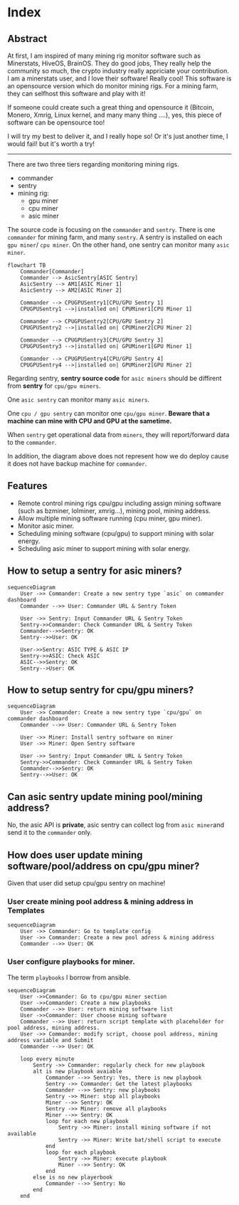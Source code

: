 # Index

## Abstract
At first, I am inspired of many mining rig monitor software such as Minerstats, HiveOS, BrainOS. They do good jobs, They really help the community so much, the crypto industry
really appriciate your contribution. I am a minerstats user, and I love their software! Really cool! This software is an opensource version which do monitor mining rigs.
For a mining farm, they can selfhost this software and play with it!

If someone could create such a great thing and opensource it (Bitcoin, Monero, Xmrig, Linux kernel, and many many thing ....), yes, this piece of software can be opensource too!

I will try my best to deliver it, and I really hope so! Or it's just another time, I would fail! but it's worth a try!

---
There are two three tiers regarding monitoring mining rigs.

- commander
- sentry
- mining rig:
    - gpu miner
    - cpu miner
    - asic miner

The source code is focusing on the `commander` and `sentry`.  There is one `commander` for mining farm, and many `sentry`. A sentry is installed on each `gpu miner`/ `cpu miner`. On the other hand, one sentry can monitor many `asic miner`.

```mermaid
flowchart TB
    Commander[Commander]
    Commander --> AsicSentry[ASIC Sentry]
    AsicSentry --> AM1[ASIC Miner 1]
    AsicSentry --> AM2[ASIC Miner 2]

    Commander --> CPUGPUSentry1[CPU/GPU Sentry 1]
    CPUGPUSentry1 -->|installed on| CPUMiner1[CPU Miner 1]

    Commander --> CPUGPUSentry2[CPU/GPU Sentry 2]
    CPUGPUSentry2 -->|installed on| CPUMiner2[CPU Miner 2]

    Commander --> CPUGPUSentry3[CPU/GPU Sentry 3]
    CPUGPUSentry3 -->|installed on| GPUMiner1[GPU Miner 1]

    Commander --> CPUGPUSentry4[CPU/GPU Sentry 4]
    CPUGPUSentry4 -->|installed on| GPUMiner2[GPU Miner 2]

```

Regarding sentry, **sentry source code** for `asic miners` should be diffirent from **sentry** for `cpu/gpu miners`.

One `asic sentry` can monitor many `asic miners`.

One `cpu / gpu sentry` can monitor one `cpu/gpu miner`. **Beware that a machine can mine with CPU and GPU at the sametime.**

When `sentry` get operational data from `miners`, they will report/forward data to the `commander`.

In addition, the diagram above does not represent how we do deploy cause it does not have backup machine for `commander`.

## Features
- Remote control mining rigs cpu/gpu including assign mining software (such as bzminer, lolminer, xmrig...), mining pool, mining address.
- Allow multiple mining software running (cpu miner, gpu miner).
- Monitor asic miner.
- Scheduling mining software (cpu/gpu) to support mining with solar energy.
- Scheduling  asic miner to support mining with solar energy.

## How to setup a sentry for asic miners?

```mermaid
sequenceDiagram
    User ->> Commander: Create a new sentry type `asic` on commander dashboard
    Commander -->> User: Commander URL & Sentry Token

    User ->> Sentry: Input Commander URL & Sentry Token
    Sentry->>Commander: Check Commander URL & Sentry Token
    Commander-->>Sentry: OK
    Sentry-->>User: OK

    User->>Sentry: ASIC TYPE & ASIC IP
    Sentry->>ASIC: Check ASIC
    ASIC-->>Sentry: OK
    Sentry-->User: OK

```

## How to setup sentry for cpu/gpu miners?

```mermaid
sequenceDiagram
    User ->> Commander: Create a new sentry type `cpu/gpu` on commander dashboard
    Commander -->> User: Commander URL & Sentry Token

    User ->> Miner: Install sentry software on miner
    User ->> Miner: Open Sentry software

    User ->> Sentry: Input Commander URL & Sentry Token
    Sentry->>Commander: Check Commander URL & Sentry Token
    Commander-->>Sentry: OK
    Sentry-->>User: OK
```

## Can asic sentry update mining pool/mining address?
No, the asic API is **private**, asic sentry can collect log from `asic miner`and send it to the `commander` only.

## How does user update mining software/pool/address on cpu/gpu miner?
Given that user did setup cpu/gpu sentry on machine!

### User create mining pool address & mining address in Templates
```mermaid
sequenceDiagram
    User ->> Commander: Go to template config
    User ->> Commander: Create a new pool adress & mining address
    Commander -->> User: OK
```

### User configure playbooks for miner.
The term `playbooks` I borrow from ansible.
```mermaid
sequenceDiagram
    User ->>Commander: Go to cpu/gpu miner section
    User ->>Commander: Create a new playbooks
    Commander -->> User: return mining software list
    User ->>Commander: User choose mining software
    Commander -->> User: return script template with placeholder for pool address, mining address.
    User ->> Commander: modify script, choose pool address, mining address variable and Submit
    Commander -->> User: OK

    loop every minute
        Sentry ->> Commander: regularly check for new playbook
        alt is new playbook avaiable
            Commander -->> Sentry: Yes, there is new playbook
            Sentry ->> Commander: Get the latest playbooks
            Commander -->> Sentry: new playbooks
            Sentry ->> Miner: stop all playbooks
            Miner -->> Sentry: OK
            Sentry ->> Miner: remove all playbooks
            Miner -->> Sentry: OK
            loop for each new playbook
                Sentry ->> Miner: install mining software if not available
                Sentry ->> Miner: Write bat/shell script to execute
            end
            loop for each playbook
                Sentry ->> Miner: execute playbook
                Miner -->> Sentry: OK
            end
        else is no new playerbook
            Commander -->> Sentry: No
        end
    end
```
